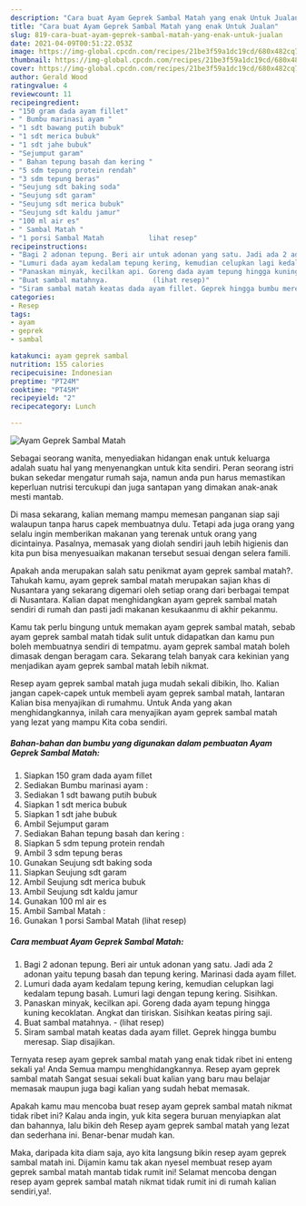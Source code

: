 ```yaml
---
description: "Cara buat Ayam Geprek Sambal Matah yang enak Untuk Jualan"
title: "Cara buat Ayam Geprek Sambal Matah yang enak Untuk Jualan"
slug: 819-cara-buat-ayam-geprek-sambal-matah-yang-enak-untuk-jualan
date: 2021-04-09T00:51:22.053Z
image: https://img-global.cpcdn.com/recipes/21be3f59a1dc19cd/680x482cq70/ayam-geprek-sambal-matah-foto-resep-utama.jpg
thumbnail: https://img-global.cpcdn.com/recipes/21be3f59a1dc19cd/680x482cq70/ayam-geprek-sambal-matah-foto-resep-utama.jpg
cover: https://img-global.cpcdn.com/recipes/21be3f59a1dc19cd/680x482cq70/ayam-geprek-sambal-matah-foto-resep-utama.jpg
author: Gerald Wood
ratingvalue: 4
reviewcount: 11
recipeingredient:
- "150 gram dada ayam fillet"
- " Bumbu marinasi ayam "
- "1 sdt bawang putih bubuk"
- "1 sdt merica bubuk"
- "1 sdt jahe bubuk"
- "Sejumput garam"
- " Bahan tepung basah dan kering "
- "5 sdm tepung protein rendah"
- "3 sdm tepung beras"
- "Seujung sdt baking soda"
- "Seujung sdt garam"
- "Seujung sdt merica bubuk"
- "Seujung sdt kaldu jamur"
- "100 ml air es"
- " Sambal Matah "
- "1 porsi Sambal Matah           lihat resep"
recipeinstructions:
- "Bagi 2 adonan tepung. Beri air untuk adonan yang satu. Jadi ada 2 adonan yaitu tepung basah dan tepung kering. Marinasi dada ayam fillet."
- "Lumuri dada ayam kedalam tepung kering, kemudian celupkan lagi kedalam tepung basah. Lumuri lagi dengan tepung kering. Sisihkan."
- "Panaskan minyak, kecilkan api. Goreng dada ayam tepung hingga kuning kecoklatan. Angkat dan tiriskan. Sisihkan keatas piring saji."
- "Buat sambal matahnya.           (lihat resep)"
- "Siram sambal matah keatas dada ayam fillet. Geprek hingga bumbu meresap. Siap disajikan."
categories:
- Resep
tags:
- ayam
- geprek
- sambal

katakunci: ayam geprek sambal 
nutrition: 155 calories
recipecuisine: Indonesian
preptime: "PT24M"
cooktime: "PT45M"
recipeyield: "2"
recipecategory: Lunch

---
```



![Ayam Geprek Sambal Matah](https://img-global.cpcdn.com/recipes/21be3f59a1dc19cd/680x482cq70/ayam-geprek-sambal-matah-foto-resep-utama.jpg)

Sebagai seorang wanita, menyediakan hidangan enak untuk keluarga adalah suatu hal yang menyenangkan untuk kita sendiri. Peran seorang istri bukan sekedar mengatur rumah saja, namun anda pun harus memastikan keperluan nutrisi tercukupi dan juga santapan yang dimakan anak-anak mesti mantab.

Di masa  sekarang, kalian memang mampu memesan panganan siap saji walaupun tanpa harus capek membuatnya dulu. Tetapi ada juga orang yang selalu ingin memberikan makanan yang terenak untuk orang yang dicintainya. Pasalnya, memasak yang diolah sendiri jauh lebih higienis dan kita pun bisa menyesuaikan makanan tersebut sesuai dengan selera famili. 



Apakah anda merupakan salah satu penikmat ayam geprek sambal matah?. Tahukah kamu, ayam geprek sambal matah merupakan sajian khas di Nusantara yang sekarang digemari oleh setiap orang dari berbagai tempat di Nusantara. Kalian dapat menghidangkan ayam geprek sambal matah sendiri di rumah dan pasti jadi makanan kesukaanmu di akhir pekanmu.

Kamu tak perlu bingung untuk memakan ayam geprek sambal matah, sebab ayam geprek sambal matah tidak sulit untuk didapatkan dan kamu pun boleh membuatnya sendiri di tempatmu. ayam geprek sambal matah boleh dimasak dengan beragam cara. Sekarang telah banyak cara kekinian yang menjadikan ayam geprek sambal matah lebih nikmat.

Resep ayam geprek sambal matah juga mudah sekali dibikin, lho. Kalian jangan capek-capek untuk membeli ayam geprek sambal matah, lantaran Kalian bisa menyajikan di rumahmu. Untuk Anda yang akan menghidangkannya, inilah cara menyajikan ayam geprek sambal matah yang lezat yang mampu Kita coba sendiri.

<!--inarticleads1-->

##### Bahan-bahan dan bumbu yang digunakan dalam pembuatan Ayam Geprek Sambal Matah:

1. Siapkan 150 gram dada ayam fillet
1. Sediakan  Bumbu marinasi ayam :
1. Sediakan 1 sdt bawang putih bubuk
1. Siapkan 1 sdt merica bubuk
1. Siapkan 1 sdt jahe bubuk
1. Ambil Sejumput garam
1. Sediakan  Bahan tepung basah dan kering :
1. Siapkan 5 sdm tepung protein rendah
1. Ambil 3 sdm tepung beras
1. Gunakan Seujung sdt baking soda
1. Siapkan Seujung sdt garam
1. Ambil Seujung sdt merica bubuk
1. Ambil Seujung sdt kaldu jamur
1. Gunakan 100 ml air es
1. Ambil  Sambal Matah :
1. Gunakan 1 porsi Sambal Matah           (lihat resep)




<!--inarticleads2-->

##### Cara membuat Ayam Geprek Sambal Matah:

1. Bagi 2 adonan tepung. Beri air untuk adonan yang satu. Jadi ada 2 adonan yaitu tepung basah dan tepung kering. Marinasi dada ayam fillet.
1. Lumuri dada ayam kedalam tepung kering, kemudian celupkan lagi kedalam tepung basah. Lumuri lagi dengan tepung kering. Sisihkan.
1. Panaskan minyak, kecilkan api. Goreng dada ayam tepung hingga kuning kecoklatan. Angkat dan tiriskan. Sisihkan keatas piring saji.
1. Buat sambal matahnya. -           (lihat resep)
1. Siram sambal matah keatas dada ayam fillet. Geprek hingga bumbu meresap. Siap disajikan.




Ternyata resep ayam geprek sambal matah yang enak tidak ribet ini enteng sekali ya! Anda Semua mampu menghidangkannya. Resep ayam geprek sambal matah Sangat sesuai sekali buat kalian yang baru mau belajar memasak maupun juga bagi kalian yang sudah hebat memasak.

Apakah kamu mau mencoba buat resep ayam geprek sambal matah nikmat tidak ribet ini? Kalau anda ingin, yuk kita segera buruan menyiapkan alat dan bahannya, lalu bikin deh Resep ayam geprek sambal matah yang lezat dan sederhana ini. Benar-benar mudah kan. 

Maka, daripada kita diam saja, ayo kita langsung bikin resep ayam geprek sambal matah ini. Dijamin kamu tak akan nyesel membuat resep ayam geprek sambal matah mantab tidak rumit ini! Selamat mencoba dengan resep ayam geprek sambal matah nikmat tidak rumit ini di rumah kalian sendiri,ya!.

